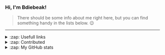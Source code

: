 ### Hi, I'm Bdiebeak!
> There should be some info about me right here, but you can find something handy in the lists below. :wink:
---
<details>
  <summary>:zap: Usefull links</summary>
  <a href="https://www.linkedin.com/in/vladislav-kapystinsky-166942231/">
    <img alt="LinkedIn Badge" src="https://img.shields.io/badge/LinkedIn-0077B5?style=for-the-badge&logo=linkedin&logoColor=white"/>
  </a>
</details>

<details>
  <summary>:zap: Contributed</summary>  
  <a href="https://bdiebeak.itch.io/">
    <img alt="ItchIo Badge" src="https://img.shields.io/badge/Itch.io-E4405F?style=for-the-badge&logo=itch.io&logoColor=white"/>
  </a>
</details>

<details>
  <summary>:zap: My GitHub stats</summary>
  <img align="center" alt="Bdiebeak's GitHub Stats All" src="https://github-readme-stats.vercel.app/api?username=Bdiebeak&theme=dracula&show_icons=true&hide_border=true" />
  <img align="center" alt="Bdiebeak's GitHub Stats Streak" src="https://github-readme-streak-stats.herokuapp.com?user=Bdiebeak&theme=dracula&hide_border=true&date_format=M%20j%5B%2C%20Y%5D" />
</details>

<!--
**Bdiebeak/Bdiebeak** is a ✨ _special_ ✨ repository because its `README.md` (this file) appears on your GitHub profile.

Here are some ideas to get you started:

- 🔭 I’m currently working on ...
- 🌱 I’m currently learning ...
- 👯 I’m looking to collaborate on ...
- 🤔 I’m looking for help with ...
- 💬 Ask me about ...
- 📫 How to reach me: ...
- 😄 Pronouns: ...
- ⚡ Fun fact: ...
-->
